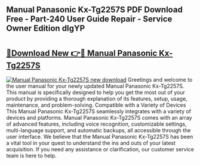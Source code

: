 ## Manual Panasonic Kx-Tg2257S PDF Download Free - Part-240 User Guide Repair - Service Owner Edition dIgYP

# <h2><a href="http://bc32913.oget.top/?id=Manual+Panasonic+Kx-Tg2257S">🔗Download New 👉🔴 Manual Panasonic Kx-Tg2257S</a></h2>

[![Manual Panasonic Kx-Tg2257S new download](https://i.imgur.com/5g1atiW.png)](http://bc32913.oget.top/?id=Manual+Panasonic+Kx-Tg2257S)
Greetings and welcome to the user manual for your newly updated Manual Panasonic Kx-Tg2257S. This manual is specifically designed to help you get the most out of your product by providing a thorough explanation of its features, setup, usage, maintenance, and problem-solving. Compatible with a Variety of Devices This Manual Panasonic Kx-Tg2257S seamlessly integrates with a variety of devices and platforms. Manual Panasonic Kx-Tg2257S comes with an array of advanced features, including voice recognition, customizable settings, multi-language support, and automatic backups, all accessible through the user interface. We believe that the Manual Panasonic Kx-Tg2257S has been a vital tool in your quest to understand the ins and outs of your latest acquisition. If you need any assistance or clarification, our customer service team is here to help.
